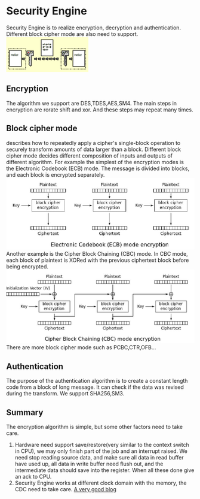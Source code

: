 # Security Engine
Security Engine is to realize encryption, decryption and authentication.
Different block cipher mode are also need to support. 
![Encryption](https://github.com/CaseyZhu/work_summary/blob/main/zhaoxin/image/encryption.png)
## Encryption
The algorithm we support are DES,TDES,AES,SM4. 
The main steps in encryption are rorate shift and xor.
And these steps may repeat many times.

## Block cipher mode
describes how to repeatedly apply a cipher's single-block 
operation to securely transform amounts of data larger than a block. 
Different block cipher mode decides different composition of 
inputs and outputs of different algorithm. 
For example the simplest of the encryption modes is the Electronic Codebook (ECB) mode. 
The message is divided into blocks, and each block is encrypted separately.
![ECB](https://github.com/CaseyZhu/work_summary/blob/main/zhaoxin/image/ecb.jpg)
Another example is the Cipher Block Chaining (CBC) mode. 
In CBC mode, each block of plaintext is 
XORed with the previous ciphertext block before being encrypted.
![CBC](https://github.com/CaseyZhu/work_summary/blob/main/zhaoxin/image/cbc.jpg)
There are more block cipher mode such as PCBC,CTR,OFB...
## Authentication
The purpose of the authentication algorithm is to 
create a constant length code from a block of long message.
It can check if the data was revised during the transform.
We support SHA256,SM3.

## Summary
The encryption algorithm is simple, but some other factors need to take care. 
1) Hardware need support save/restore(very similar to the context switch in CPU), 
we may only finish part of the job and an interrupt raised. We need stop reading source data, 
and make sure all data in read buffer have used up, all data in write buffer need flush out, 
and the intermediate data should save into the register. When all these done give an ack to CPU.
2) Security Engine works at different clock domain with the memory, the CDC  need to take care.
[A very good blog](http://www.moserware.com/2009/09/stick-figure-guide-to-advanced.html)

